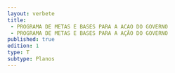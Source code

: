 ```yaml
---
layout: verbete
title:
 - PROGRAMA DE METAS E BASES PARA A ACAO DO GOVERNO
 - PROGRAMA DE METAS E BASES PARA A AÇÃO DO GOVERNO
published: true
edition: 1  
type: T
subtype: Planos
---
```


